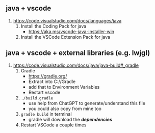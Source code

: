 ## java + vscode
1. https://code.visualstudio.com/docs/languages/java
    1. Install the Coding Pack for java 
        - https://aka.ms/vscode-java-installer-win
    2. Install the VSCode Extension Pack for java

## java + vscode + external libraries (e.g. lwjgl)
1. https://code.visualstudio.com/docs/java/java-build#_gradle
    1. Gradle
        - https://gradle.org/
        - Extract into C:/<where you wanna>/Gradle
        - add that to Environment Variables
        - Restart vscode
    2. `./build.gradle`
        - use help from ChatGPT to generate/understand this file
        - you could also copy from mine too
    3. `gradle build` in terminal
        - gradle will download the _**dependencies**_ 
    4. Restart VSCode a couple times